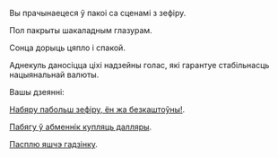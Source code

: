 ﻿Вы прачынаецеся ў пакоі са сценамі з зефіру.

Пол пакрыты шакаладным глазурам.

Сонца дорыць цяпло і спакой.

Аднекуль даносіцца ціхі надзейны голас, які гарантуе стабільнасць нацыянальнай валюты.

Вашы дзеянні:

[Набяру пабольш зефіру, ён жа безкаштоўны!](sell-zefir/sell-zefir.md).

[Пабягу ў абменнiк купляць далляры](exchange-office/exchange-office.md).

[Пасплю яшчэ гадзінку](sleep-sweet/sleep-sweet.md).